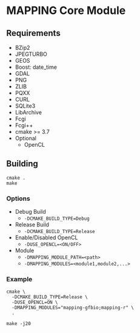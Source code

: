 # MAPPING Core Module

## Requirements
 * BZip2
 * JPEGTURBO
 * GEOS
 * Boost: date_time
 * GDAL
 * PNG
 * ZLIB
 * PQXX
 * CURL
 * SQLite3
 * LibArchive
 * Fcgi
 * Fcgi++
 * cmake >= 3.7
 * Optional
   * OpenCL

## Building
```
cmake .
make
```

### Options
 * Debug Build
   * `-DCMAKE_BUILD_TYPE=Debug`
 * Release Build
   * `-DCMAKE_BUILD_TYPE=Release`
 * Enable/Disabled OpenCL
   * `-DUSE_OPENCL=<ON/OFF>`
 * Module
   * `-DMAPPING_MODULE_PATH=<path>`
   * `-DMAPPING_MODULES=<module1,module2,...>`


### Example
```
cmake \
  -DCMAKE_BUILD_TYPE=Release \
  -DUSE_OPENCL=ON \
  -DMAPPING_MODULES="mapping-gfbio;mapping-r" \ 
  .
  
make -j20
```